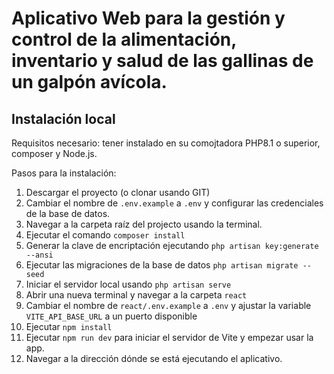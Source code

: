 # Aplicativo Web para la gestión y control de la alimentación, inventario y salud de las gallinas de un galpón avícola.

## Instalación local 
Requisitos necesario: tener instalado en su comojtadora PHP8.1 o superior, composer y Node.js.

Pasos para la instalación:
1. Descargar el proyecto (o clonar usando GIT)
2. Cambiar el nombre de  `.env.example` a `.env` y configurar las credenciales de la base de datos.
3. Navegar a la carpeta raíz del projecto usando la terminal.
4. Ejecutar el comando `composer install`
5. Generar la clave de encriptación ejecutando `php artisan key:generate --ansi`
6. Ejecutar las migraciones de la base de datos `php artisan migrate --seed`
7. Iniciar el servidor local usando `php artisan serve`
8. Abrir una nueva terminal y navegar a la carpeta `react` 
9. Cambiar el nombre de `react/.env.example` a `.env` y ajustar la variable `VITE_API_BASE_URL` a un puerto disponible
9. Ejecutar `npm install`
10. Ejecutar `npm run dev` para iniciar el servidor de Vite y empezar usar la app.
11. Navegar a la dirección dónde se está ejecutando el aplicativo.
